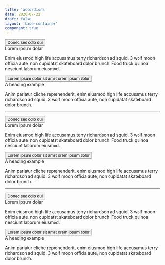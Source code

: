 ```yaml
---
title: 'accordions'
date: 2020-07-22
draft: false
layout: 'base-container'
component: true
---
```


<div class="accordion accordion-primary" id="accordionExample0">
    <div class="accordion-item">
        <button class="btn accordion-trigger collapsed" id="heading0-1" type="button" data-toggle="collapse" data-target="#collapse0-1" aria-expanded="true" aria-controls="collapse0-1">
            <div class="accordion-header">
                <div class="accordion-heading">
                    Donec sed odio dui  
                </div>
                <div class="accordion-icon">
                    <i class="fas fa-chevron-up"></i>
                </div>
            </div>
        </button>
        <div id="collapse0-1" class="collapse" aria-labelledby="heading0-1" data-parent="#accordionExample0">
            <div class="accordion-body">
                <div class="h3">
                    Lorem ipsum dolar
                </div>
                <p>
                    Enim eiusmod high life accusamus terry richardson ad squid. 3 wolf moon officia aute, non cupidatat skateboard dolor brunch. Food truck quinoa nesciunt laborum eiusmod.
                </p>
            </div>
        </div>
    </div>
    <div class="accordion-item">
        <button class="btn accordion-trigger collapsed" id="heading0-2" type="button" data-toggle="collapse" data-target="#collapse0-2" aria-expanded="true" aria-controls="collapse0-2">
            <div class="accordion-header">
                <div class="accordion-heading">
                    Lorem ipsum dolor sit amet orem ipsum dolor
                </div>
                <div class="accordion-icon">
                    <i class="fas fa-chevron-up"></i>
                </div>
            </div>
        </button>
        <div id="collapse0-2" class="collapse" aria-labelledby="heading0-2" data-parent="#accordionExample0">
            <div class="accordion-body">
                <div class="h3">
                    A heading example
                </div>
                <p>
                    Anim pariatur cliche reprehenderit, enim eiusmod high life accusamus terry richardson ad squid. 3 wolf moon officia aute, non cupidatat skateboard dolor brunch.
                </p>
            </div>
        </div>
    </div>
</div>

<hr>

<div class="accordion accordion-light" id="accordionExample1">
    <div class="accordion-item">
        <button class="btn accordion-trigger collapsed" id="headingOne" type="button" data-toggle="collapse" data-target="#collapse1-1" aria-expanded="true" aria-controls="collapse1-1">
            <div class="accordion-header">
                <div class="accordion-heading">
                    Donec sed odio dui
                </div>
                <div class="accordion-icon">
                    <i class="fas fa-chevron-up"></i>
                </div>
            </div>
        </button>
        <div id="collapse1-1" class="collapse" aria-labelledby="headingOne" data-parent="#accordionExample1">
            <div class="accordion-body">
                <div class="h3">
                    Lorem ipsum dolar
                </div>
                <p>
                    Enim eiusmod high life accusamus terry richardson ad squid. 3 wolf moon officia aute, non cupidatat skateboard dolor brunch. Food truck quinoa nesciunt laborum eiusmod.
                </p>           
            </div>
        </div>
    </div>
    <div class="accordion-item">
        <button class="btn accordion-trigger collapsed" id="heading1-2" type="button" data-toggle="collapse" data-target="#collapse1-2" aria-expanded="true" aria-controls="collapse1-2">
            <div class="accordion-header">
                <div class="accordion-heading">
                    Lorem ipsum dolor sit amet orem ipsum dolor
                </div>
                <div class="accordion-icon">
                    <i class="fas fa-chevron-up"></i>
                </div>
            </div>
        </button>
        <div id="collapse1-2" class="collapse" aria-labelledby="heading1-2" data-parent="#accordionExample1">
            <div class="accordion-body">
                <div class="h3">
                    A heading example
                </div>
                <p>
                    Anim pariatur cliche reprehenderit, enim eiusmod high life accusamus terry richardson ad squid. 3 wolf moon officia aute, non cupidatat skateboard dolor brunch.
                </p>
            </div>
        </div>
    </div>
</div>

<hr>

<div class="accordion accordion-minimal" id="accordionExample2">
    <div class="accordion-item">
        <button class="btn accordion-trigger collapsed" id="heading2-1" type="button" data-toggle="collapse" data-target="#collapse2-1" aria-expanded="true" aria-controls="collapse2-1">
            <div class="accordion-header">
                <div class="accordion-heading">
                    Donec sed odio dui
                </div>
                <div class="accordion-icon">
                    <i class="fas fa-chevron-up"></i>
                </div>
            </div>
        </button>
        <div id="collapse2-1" class="collapse" aria-labelledby="heading2-1" data-parent="#accordionExample2">
            <div class="accordion-body">
                <div class="h3">
                    Lorem ipsum dolar
                </div>
                <p>
                    Enim eiusmod high life accusamus terry richardson ad squid. 3 wolf moon officia aute, non cupidatat skateboard dolor brunch. Food truck quinoa nesciunt laborum eiusmod. 
                </p>
            </div>
        </div>
    </div>
    <div class="accordion-item">
        <button class="btn accordion-trigger collapsed" id="heading2-2" type="button" data-toggle="collapse" data-target="#collapse2-2" aria-expanded="true" aria-controls="collapse2-2">
            <div class="accordion-header">
                <div class="accordion-heading">
                    Lorem ipsum dolor sit amet orem ipsum dolor
                </div>
                <div class="accordion-icon">
                    <i class="fas fa-chevron-up"></i>
                </div>
            </div>
        </button>
        <div id="collapse2-2" class="collapse" aria-labelledby="heading2-2" data-parent="#accordionExample2">
            <div class="accordion-body">
                <div class="h3">
                    A heading example
                </div>
                <p>
                    Anim pariatur cliche reprehenderit, enim eiusmod high life accusamus terry richardson ad squid. 3 wolf moon officia aute, non cupidatat skateboard dolor brunch.
                </p>
            </div>
        </div>
    </div>
</div>
